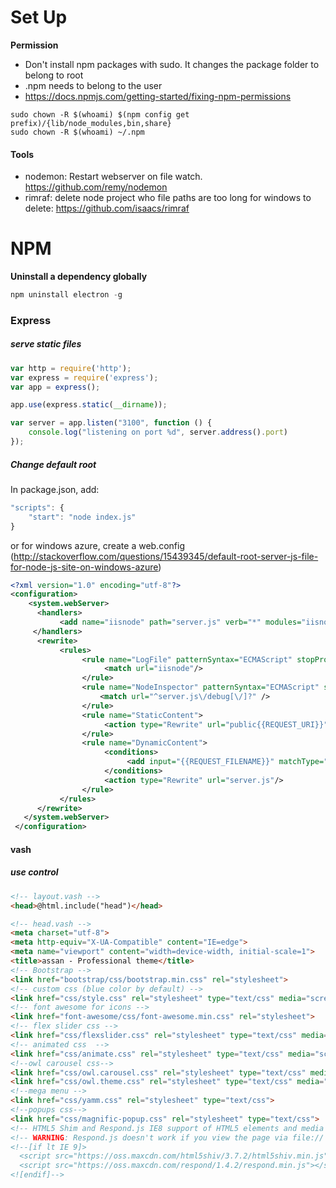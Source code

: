 # Set Up

**Permission**
* Don't install npm packages with sudo. It changes the package folder to belong to root
* .npm needs to belong to the user
* https://docs.npmjs.com/getting-started/fixing-npm-permissions

```
sudo chown -R $(whoami) $(npm config get prefix)/{lib/node_modules,bin,share}
sudo chown -R $(whoami) ~/.npm
```


#### Tools

* nodemon: Restart webserver on file watch. https://github.com/remy/nodemon
* rimraf: delete node project who file paths are too long for windows to delete: https://github.com/isaacs/rimraf

# NPM

**Uninstall a dependency globally**

```javascript
npm uninstall electron -g
```

### Express

##### serve static files

```javascript
var http = require('http');
var express = require('express');
var app = express();

app.use(express.static(__dirname));

var server = app.listen("3100", function () {
	console.log("listening on port %d", server.address().port)
});
```

##### Change default root

In package.json, add:

```javascript
"scripts": {
    "start": "node index.js"
}
```

or for windows azure, create a web.config (http://stackoverflow.com/questions/15439345/default-root-server-js-file-for-node-js-site-on-windows-azure)

```xml
<?xml version="1.0" encoding="utf-8"?>
<configuration>
    <system.webServer>         
      <handlers>
           <add name="iisnode" path="server.js" verb="*" modules="iisnode"/>
     </handlers>
      <rewrite>
           <rules>
                <rule name="LogFile" patternSyntax="ECMAScript" stopProcessing="true">
                     <match url="iisnode"/>
                </rule>
                <rule name="NodeInspector" patternSyntax="ECMAScript" stopProcessing="true">                    
                    <match url="^server.js\/debug[\/]?" />
                </rule>
                <rule name="StaticContent">
                     <action type="Rewrite" url="public{{REQUEST_URI}}"/>
                </rule>
                <rule name="DynamicContent">
                     <conditions>
                          <add input="{{REQUEST_FILENAME}}" matchType="IsFile" negate="True"/>
                     </conditions>
                     <action type="Rewrite" url="server.js"/>
                </rule>
           </rules>
      </rewrite>
   </system.webServer>
 </configuration>
```

#### vash

##### use control

```html
<!-- layout.vash -->
<head>@html.include("head")</head>

<!-- head.vash -->
<meta charset="utf-8">
<meta http-equiv="X-UA-Compatible" content="IE=edge">
<meta name="viewport" content="width=device-width, initial-scale=1">
<title>assan - Professional theme</title>
<!-- Bootstrap -->
<link href="bootstrap/css/bootstrap.min.css" rel="stylesheet">
<!-- custom css (blue color by default) -->
<link href="css/style.css" rel="stylesheet" type="text/css" media="screen">     
<!-- font awesome for icons -->
<link href="font-awesome/css/font-awesome.min.css" rel="stylesheet">
<!-- flex slider css -->
<link href="css/flexslider.css" rel="stylesheet" type="text/css" media="screen">
<!-- animated css  -->
<link href="css/animate.css" rel="stylesheet" type="text/css" media="screen">
<!--owl carousel css-->
<link href="css/owl.carousel.css" rel="stylesheet" type="text/css" media="screen">
<link href="css/owl.theme.css" rel="stylesheet" type="text/css" media="screen">
<!--mega menu -->
<link href="css/yamm.css" rel="stylesheet" type="text/css">
<!--popups css-->
<link href="css/magnific-popup.css" rel="stylesheet" type="text/css">
<!-- HTML5 Shim and Respond.js IE8 support of HTML5 elements and media queries -->
<!-- WARNING: Respond.js doesn't work if you view the page via file:// -->
<!--[if lt IE 9]>
  <script src="https://oss.maxcdn.com/html5shiv/3.7.2/html5shiv.min.js"></script>
  <script src="https://oss.maxcdn.com/respond/1.4.2/respond.min.js"></script>
<![endif]-->

```
